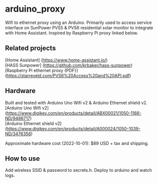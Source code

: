 # arduino_proxy
Wifi to ethernet proxy using an Arduino. Primarily used to access service interface on SunPower PVS5 & PVS6 residential solar monitor to integrate with Home Assistant. Inspired by Raspberry Pi proxy linked below.

## Related projects
[Home Assistant] (https://www.home-assistant.io/)  
[HASS Sunpower] (https://github.com/krbaker/hass-sunpower)  
[Raspberry Pi ethernet proxy {PDF}] (https://starreveld.com/PVS6%20Access%20and%20API.pdf)  

## Hardware
Built and tested with Arduino Uno Wifi v2 & Arduino Ethernet shield v2.  
[Arduino Uno Wifi v2] (https://www.digikey.com/en/products/detail/ABX00021/1050-1166-ND/9486717)  
[Arduino Ethernet shield v2] (https://www.digikey.com/en/products/detail/A000024/1050-1039-ND/3476356)

Approximate hardware cost (2022-10-01): $89 USD + tax and shipping.

## How to use
Add wireless SSID & password to secrets.h. Deploy to arduino and watch logs.
